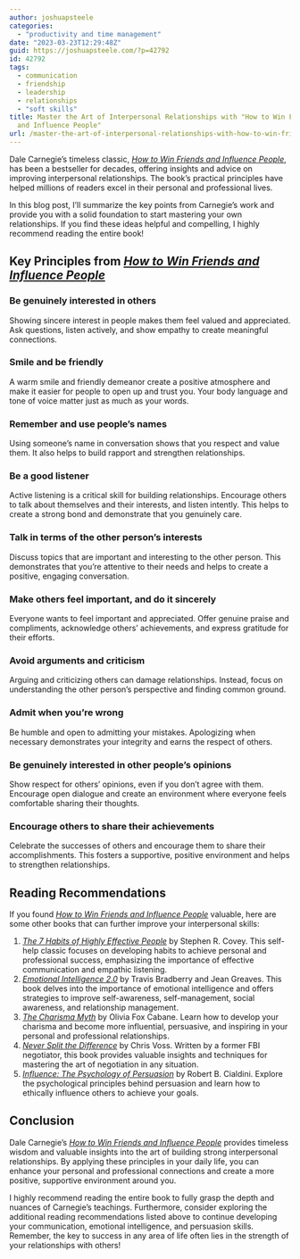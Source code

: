 ```yaml
---
author: joshuapsteele
categories:
  - "productivity and time management"
date: "2023-03-23T12:29:48Z"
guid: https://joshuapsteele.com/?p=42792
id: 42792
tags:
  - communication
  - friendship
  - leadership
  - relationships
  - "soft skills"
title: Master the Art of Interpersonal Relationships with "How to Win Friends
  and Influence People"
url: /master-the-art-of-interpersonal-relationships-with-how-to-win-friends-and-influence-people/
---
```


Dale Carnegie’s timeless classic, *[How to Win Friends and Influence People](https://amzn.to/3K0VcaM)*, has been a bestseller for decades, offering insights and advice on improving interpersonal relationships. The book’s practical principles have helped millions of readers excel in their personal and professional lives.

In this blog post, I’ll summarize the key points from Carnegie’s work and provide you with a solid foundation to start mastering your own relationships. If you find these ideas helpful and compelling, I highly recommend reading the entire book!

## Key Principles from *[How to Win Friends and Influence People](https://amzn.to/3K0VcaM)*

### Be genuinely interested in others 

Showing sincere interest in people makes them feel valued and appreciated. Ask questions, listen actively, and show empathy to create meaningful connections.

### Smile and be friendly 

A warm smile and friendly demeanor create a positive atmosphere and make it easier for people to open up and trust you. Your body language and tone of voice matter just as much as your words.

### Remember and use people’s names 

Using someone’s name in conversation shows that you respect and value them. It also helps to build rapport and strengthen relationships.

### Be a good listener 

Active listening is a critical skill for building relationships. Encourage others to talk about themselves and their interests, and listen intently. This helps to create a strong bond and demonstrate that you genuinely care.

### Talk in terms of the other person’s interests 

Discuss topics that are important and interesting to the other person. This demonstrates that you’re attentive to their needs and helps to create a positive, engaging conversation.

### Make others feel important, and do it sincerely 

Everyone wants to feel important and appreciated. Offer genuine praise and compliments, acknowledge others’ achievements, and express gratitude for their efforts.

### Avoid arguments and criticism 

Arguing and criticizing others can damage relationships. Instead, focus on understanding the other person’s perspective and finding common ground.

### Admit when you’re wrong 

Be humble and open to admitting your mistakes. Apologizing when necessary demonstrates your integrity and earns the respect of others.

### Be genuinely interested in other people’s opinions 

Show respect for others’ opinions, even if you don’t agree with them. Encourage open dialogue and create an environment where everyone feels comfortable sharing their thoughts.

### Encourage others to share their achievements 

Celebrate the successes of others and encourage them to share their accomplishments. This fosters a supportive, positive environment and helps to strengthen relationships.

## Reading Recommendations

If you found *[How to Win Friends and Influence People](https://amzn.to/3K0VcaM)* valuable, here are some other books that can further improve your interpersonal skills:

1. *[The 7 Habits of Highly Effective People](https://amzn.to/40m8SCU)* by Stephen R. Covey. This self-help classic focuses on developing habits to achieve personal and professional success, emphasizing the importance of effective communication and empathic listening.
2. *[Emotional Intelligence 2.0](https://amzn.to/3ndc2un)* by Travis Bradberry and Jean Greaves. This book delves into the importance of emotional intelligence and offers strategies to improve self-awareness, self-management, social awareness, and relationship management.
3. *[The Charisma Myth](https://amzn.to/3K0ZIpH)* by Olivia Fox Cabane. Learn how to develop your charisma and become more influential, persuasive, and inspiring in your personal and professional relationships.
4. *[Never Split the Difference](https://amzn.to/42xJX0V)* by Chris Voss. Written by a former FBI negotiator, this book provides valuable insights and techniques for mastering the art of negotiation in any situation.
5. *[Influence: The Psychology of Persuasion](https://amzn.to/3z2kI9i)* by Robert B. Cialdini. Explore the psychological principles behind persuasion and learn how to ethically influence others to achieve your goals.

## Conclusion

Dale Carnegie’s *[How to Win Friends and Influence People](https://amzn.to/3K0VcaM)* provides timeless wisdom and valuable insights into the art of building strong interpersonal relationships. By applying these principles in your daily life, you can enhance your personal and professional connections and create a more positive, supportive environment around you.

I highly recommend reading the entire book to fully grasp the depth and nuances of Carnegie’s teachings. Furthermore, consider exploring the additional reading recommendations listed above to continue developing your communication, emotional intelligence, and persuasion skills. Remember, the key to success in any area of life often lies in the strength of your relationships with others!